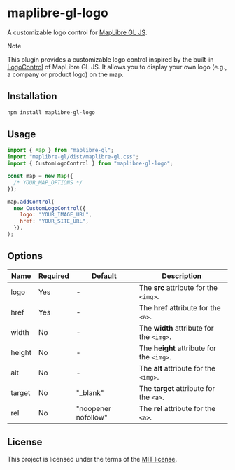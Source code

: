 # maplibre-gl-logo

A customizable logo control for [MapLibre GL JS](https://maplibre.org/maplibre-gl-js/docs/).

> [!NOTE]
> This plugin provides a customizable logo control inspired by the built-in [LogoControl](https://maplibre.org/maplibre-gl-js/docs/API/classes/LogoControl/) of MapLibre GL JS.
> It allows you to display your own logo (e.g., a company or product logo) on the map.

## Installation

```sh
npm install maplibre-gl-logo
```

## Usage

```js
import { Map } from "maplibre-gl";
import "maplibre-gl/dist/maplibre-gl.css";
import { CustomLogoControl } from "maplibre-gl-logo";

const map = new Map({
  /* YOUR_MAP_OPTIONS */
});

map.addControl(
  new CustomLogoControl({
    logo: "YOUR_IMAGE_URL",
    href: "YOUR_SITE_URL",
  }),
);
```

## Options

| Name   | Required | Default             | Description                               |
| ------ | -------- | ------------------- | ----------------------------------------- |
| logo   | Yes      | -                   | The **src** attribute for the `<img>`.    |
| href   | Yes      | -                   | The **href** attribute for the `<a>`.     |
| width  | No       | -                   | The **width** attribute for the `<img>`.  |
| height | No       | -                   | The **height** attribute for the `<img>`. |
| alt    | No       | -                   | The **alt** attribute for the `<img>`.    |
| target | No       | "_blank"            | The **target** attribute for the `<a>`.   |
| rel    | No       | "noopener nofollow" | The **rel** attribute for the `<a>`.      |

## License

This project is licensed under the terms of the [MIT license](./LICENSE).
